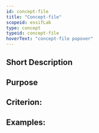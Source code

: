 ```yaml
---
id: concept-file
title: "Concept-file"
scopeid: essifLab
type: concept
typeid: concept-file
hoverText: "concept-file popover"
---
```


## Short Description

## Purpose

## Criterion:

## Examples:
